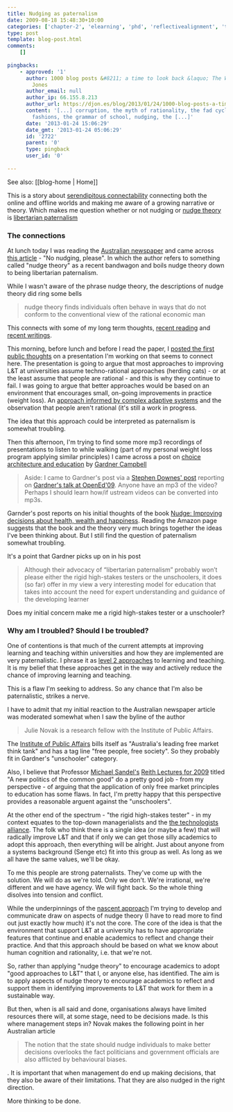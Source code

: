 ```yaml
---
title: Nudging as paternalism
date: 2009-08-18 15:48:30+10:00
categories: ['chapter-2', 'elearning', 'phd', 'reflectivealignment', 'thesis']
type: post
template: blog-post.html
comments:
    []
    
pingbacks:
    - approved: '1'
      author: 1000 blog posts &#8211; a time to look back &laquo; The Weblog of (a) David
        Jones
      author_email: null
      author_ip: 66.155.8.213
      author_url: https://djon.es/blog/2013/01/24/1000-blog-posts-a-time-to-look-back/
      content: '[...] corruption, the myth of rationality, the fad cycle and management
        fashions, the grammar of school, nudging, the [...]'
      date: '2013-01-24 15:06:29'
      date_gmt: '2013-01-24 05:06:29'
      id: '2722'
      parent: '0'
      type: pingback
      user_id: '0'
    
---
```


See also: [[blog-home | Home]]

This is a story about [serendipitous connectability](http://punya.educ.msu.edu/2009/03/23/serendipitous-connectability-a-short-history-of-an-idea/) connecting both the online and offline worlds and making me aware of a growing narrative or theory. Which makes me question whether or not nudging or [nudge theory](http://www.guardian.co.uk/politics/2008/jul/12/economy.conservatives1?gusrc=rss&feed=worldnews) is [libertarian paternalism](http://en.wikipedia.org/wiki/Libertarian_paternalism)

### The connections

At lunch today I was reading the [Australian newspaper](http://www.theaustralian.news.com.au/) and came across [this article](http://www.theaustralian.news.com.au/story/0,25197,25942953-7583,00.html) - "No nudging, please". In which the author refers to something called "nudge theory" as a recent bandwagon and boils nudge theory down to being libertarian paternalism.

While I wasn't aware of the phrase nudge theory, the descriptions of nudge theory did ring some bells

> nudge theory finds individuals often behave in ways that do not conform to the conventional view of the rational economic man

This connects with some of my long term thoughts, [recent reading](/blog2/2009/07/15/predictably-irrational-implications-for-lt-at-universities/) and [recent writings](/blog2/2009/08/16/people-cognition-rationality-and-e-learning/).

This morning, before lunch and before I read the paper, I [posted the first public thoughts](/blog2/2009/08/18/herding-cats-losing-weight-and-how-to-improve-learning-and-teaching/) on a presentation I'm working on that seems to connect here. The presentation is going to argue that most approaches to improving L&T at universities assume techno-rational approaches (herding cats) - or at the least assume that people are rational - and this is why they continue to fail. I was going to argue that better approaches would be based on an environment that encourages small, on-going improvements in practice (weight loss). An [approach informed by complex adaptive systems](/blog2/2009/08/06/loosing-weight-improving-learning-and-teaching-and-complex-systems/) and the observation that people aren't rational (it's still a work in progress.

The idea that this approach could be interpreted as paternalism is somewhat troubling.

Then this afternoon, I'm trying to find some more mp3 recordings of presentations to listen to while walking (part of my personal weight loss program applying similar principles) I came across a post on [choice architecture and education](http://www.gardnercampbell.net/blog1/?p=897) by [Gardner Campbell](http://www.educause.edu/Community/MemDir/Profiles/WGardnerCampbell/47976)

> Aside: I came to Gardner's post via a [Stephen Downes' post](http://www.downes.ca/cgi-bin/page.cgi?post=49847) reporting on [Gardner's talk at OpenEd'09](http://www.ustream.tv/recorded/1978748). Anyone have an mp3 of the video? Perhaps I should learn how/if ustream videos can be converted into mp3s.

Garnder's post reports on his initial thoughts of the book [Nudge: Improving decisions about health, wealth and happiness](http://www.amazon.com/Nudge-Improving-Decisions-Health-Happiness/dp/014311526X/ref=bxgy_cc_b_text_b). Reading the Amazon page suggests that the book and the theory very much brings together the ideas I've been thinking about. But I still find the question of paternalism somewhat troubling.

It's a point that Gardner picks up on in his post

> Although their advocacy of “libertarian paternalism” probably won’t please either the rigid high-stakes testers or the unschoolers, it does (so far) offer in my view a very interesting model for education that takes into account the need for expert understanding and guidance of the developing learner

Does my initial concern make me a rigid high-stakes tester or a unschooler?

### Why am I troubled? Should I be troubled?

One of contentions is that much of the current attempts at improving learning and teaching within universities and how they are implemented are very paternalistic. I phrase it as [level 2 approaches](/blog2/2009/02/26/improving-university-teaching-learning-from-constructive-alignment-by-not-mandating-it/#3levels) to learning and teaching. It is my belief that these approaches get in the way and actively reduce the chance of improving learning and teaching.

This is a flaw I'm seeking to address. So any chance that I'm also be paternalistic, strikes a nerve.

I have to admit that my initial reaction to the Australian newspaper article was moderated somewhat when I saw the byline of the author

> Julie Novak is a research fellow with the Institute of Public Affairs.

The [Institute of Public Affairs](http://www.ipa.org.au/) bills itself as "Australia's leading free market think tank" and has a tag line "free people, free society". So they probably fit in Gardner's "unschooler" category.

Also, I believe that Professor [Michael Sandel's](http://en.wikipedia.org/wiki/Michael_Sandel) [Reith Lectures for 2009](http://www.bbc.co.uk/programmes/b00lb6bt) titled "A new politics of the common good" do a pretty good job - from my perspective - of arguing that the application of only free market principles to education has some flaws. In fact, I'm pretty happy that this perspective provides a reasonable arguent against the "unschoolers".

At the other end of the spectrum - "the rigid high-stakes tester" - in my context equates to the top-down managerialists and the [the technologists alliance](/blog2/2009/01/21/why-am-i-a-eportfolio-skeptic/#alliance). The folk who think there is a single idea (or maybe a few) that will radically improve L&T and that if only we can get those silly academics to adopt this approach, then everything will be alright. Just about anyone from a systems background (Senge etc) fit into this group as well. As long as we all have the same values, we'll be okay.

To me this people are strong paternalists. They've come up with the solution. We will do as we're told. Only we don't. We're irrational, we're different and we have agency. We will fight back. So the whole thing disolves into tension and conflict.

While the underpinnings of the [nascent approach](/blog2/2009/02/26/improving-university-teaching-learning-from-constructive-alignment-by-not-mandating-it/#alignment) I'm trying to develop and communicate draw on aspects of nudge theory (I have to read more to find out just exactly how much) it's not the core. The core of the idea is that the environment that support L&T at a university has to have appropriate features that continue and enable academics to reflect and change their practice. And that this approach should be based on what we know about human cognition and rationality, i.e. that we're not.

So, rather than applying "nudge theory" to encourage academics to adopt "good approaches to L&T" that I, or anyone else, has identified. The aim is to apply aspects of nudge theory to encourage academics to reflect and support them in identifying improvements to L&T that work for them in a sustainable way.

But then, when is all said and done, organisations always have limited resources there will, at some stage, need to be decisions made. Is this where management steps in? Novak makes the following point in her Australian article

> The notion that the state should nudge individuals to make better decisions overlooks the fact politicians and government officials are also afflicted by behavioural biases.

. It is important that when management do end up making decisions, that they also be aware of their limitations. That they are also nudged in the right direction.

More thinking to be done.